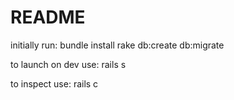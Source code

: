 # README

initially run: 
bundle install
rake db:create db:migrate 

to launch on dev use:
rails s

to inspect use:
rails c

